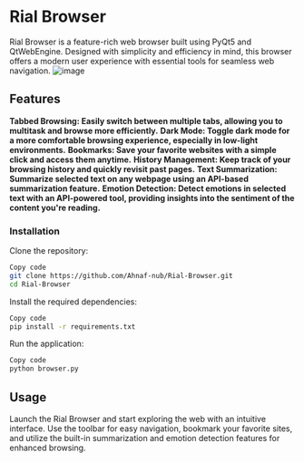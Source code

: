 # Rial Browser
Rial Browser is a feature-rich web browser built using PyQt5 and QtWebEngine. Designed with simplicity and efficiency in mind, this browser offers a modern user experience with essential tools for seamless web navigation.
![image](https://github.com/user-attachments/assets/4d837d24-89b4-4c72-a9df-be7288b01447)
## Features
**Tabbed Browsing: Easily switch between multiple tabs, allowing you to multitask and browse more efficiently.**
**Dark Mode: Toggle dark mode for a more comfortable browsing experience, especially in low-light environments.**
**Bookmarks: Save your favorite websites with a simple click and access them anytime.**
**History Management: Keep track of your browsing history and quickly revisit past pages.**
**Text Summarization: Summarize selected text on any webpage using an API-based summarization feature.**
**Emotion Detection: Detect emotions in selected text with an API-powered tool, providing insights into the sentiment of the content you're reading.**
### Installation
Clone the repository:
```bash
Copy code
git clone https://github.com/Ahnaf-nub/Rial-Browser.git
cd Rial-Browser
```
Install the required dependencies:
```bash
Copy code
pip install -r requirements.txt
```
Run the application:
```bash
Copy code
python browser.py
```
## Usage
Launch the Rial Browser and start exploring the web with an intuitive interface. Use the toolbar for easy navigation, bookmark your favorite sites, and utilize the built-in summarization and emotion detection features for enhanced browsing.
